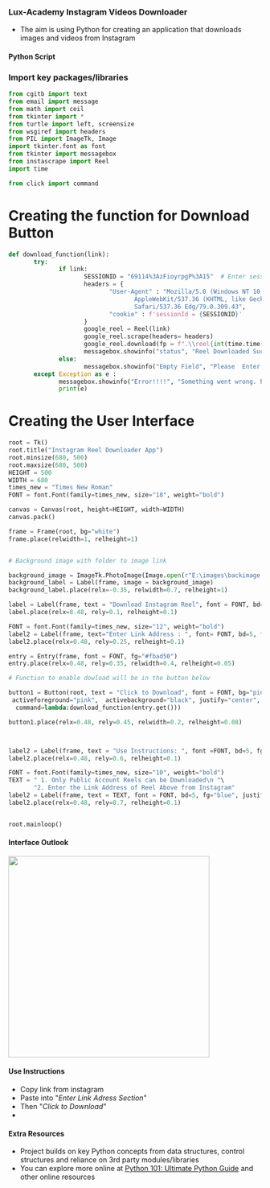 ### Lux-Academy Instagram Videos Downloader
- The aim is using Python for creating an application that downloads images and videos from Instagram

#### Python Script
### Import key packages/libraries

```py
from cgitb import text
from email import message
from math import ceil
from tkinter import *
from turtle import left, screensize
from wsgiref import headers
from PIL import ImageTk, Image
import tkinter.font as font
from tkinter import messagebox
from instascrape import Reel
import time

from click import command

```
#  Creating the function for Download Button

```py
def download_function(link):
       try:
              if link:
                     SESSIONID = "69114%3AzFioyrpgP%3A15"  # Enter session below, this is an example
                     headers = {
                            "User-Agent" : "Mozilla/5.0 (Windows NT 10.0; Win64; x64)\
                                   AppleWebKit/537.36 (KHTML, like Gecko) Chrome/79.0.3945.74 \
                                   Safari/537.36 Edg/79.0.309.43",
                            "cookie" : f'sessionId = {SESSIONID}'
                     }
                     google_reel = Reel(link)
                     google_reel.scrape(headers= headers)
                     google_reel.download(fp = f".\\reel{int(time.time())}.mp4")
                     messagebox.showinfo("status", "Reel Downloaded Successfully")
              else:
                     messagebox.showinfo("Empty Field", "Please  Enter the Link")
       except Exception as e :
              messagebox.showinfo("Error!!!!", "Something went wrong. Please Try Again Later.")
              print(e)

```
# Creating the User Interface
```py
root = Tk()
root.title("Instagram Reel Downloader App")
root.minsize(680, 500)
root.maxsize(680, 500)
HEIGHT = 500
WIDTH = 680
times_new = "Times New Roman"
FONT = font.Font(family=times_new, size="18", weight="bold")

canvas = Canvas(root, height=HEIGHT, width=WIDTH)
canvas.pack()

frame = Frame(root, bg="white")
frame.place(relwidth=1, relheight=1)


# Background image with folder to image link

background_image = ImageTk.PhotoImage(Image.open(r"E:\images\backimage.jpg"))   # Image path will be given here
background_label = Label(frame, image = background_image)
background_label.place(relx=-0.35, relwidth=0.7, relheight=1)

label = Label(frame, text = "Download Instagram Reel", font = FONT, bd=5, fg="#0d1137")
label.place(relx=8.48, rely=0.1, relheight=0.1)

FONT = font.Font(family=times_new, size="12", weight="bold")
label2 = Label(frame, text="Enter Link Address : ", font= FONT, bd=5, fg="#e52165")
label2.place(relx=0.48, rely=0.25, relheight=0.1)

entry = Entry(frame, font = FONT, fg="#fbad50")
entry.place(relx=0.48, rely=0.35, relwidth=0.4, relheight=0.05)

# Function to enable dowload will be in the button below

button1 = Button(root, text = "Click to Download", font = FONT, bg="pink", fg="black",
 activeforeground="pink",  activebackground="black", justify="center",
  command=lambda:download_function(entry.get()))

button1.place(relx=0.48, rely=0.45, relwidth=0.2, relheight=0.08)



label2 = Label(frame, text = "Use Instructions: ", font =FONT, bd=5, fg="black", bg="white")
label2.place(relx=0.48, rely=0.6, relheight=0.1)

FONT = font.Font(family=times_new, size="10", weight="bold")
TEXT = " 1. Only Public Account Reels can be Downloaded\n "\
       "2. Enter the Link Address of Reel Above from Instagram"
label2 = Label(frame, text = TEXT, font = FONT, bd=5, fg="blue", justify="left", bg="white")
label2.place(relx=0.48, rely=0.7, relheight=0.1)


root.mainloop()
```

#### Interface Outlook

<img height="400" width="400" src="https://user-images.githubusercontent.com/77758884/156816086-9b11ef1a-f4f9-48e6-b14a-eea1dae04549.png">

#### Use Instructions
- Copy link from instagram
- Paste into "*Enter Link Adress Section*"
- Then "*Click to Download*"
-
#### Extra Resources
- Project builds on key Python concepts from data structures, control structures and reliance on 3rd party modules/libraries
- You can explore more online at [Python 101: Ultimate Python Guide](https://medium.com/@dannyvotez/python-101-ultimate-python-guide-72f1850c9f01) and other online resources
